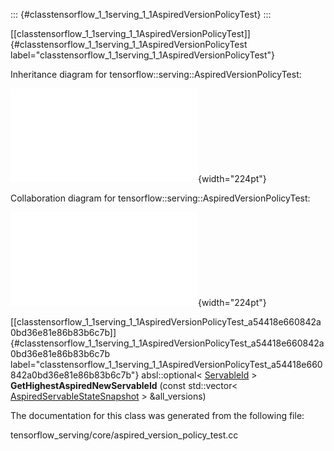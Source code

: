 ::: {#classtensorflow_1_1serving_1_1AspiredVersionPolicyTest}
:::

[\[classtensorflow\_1\_1serving\_1\_1AspiredVersionPolicyTest\]]{#classtensorflow_1_1serving_1_1AspiredVersionPolicyTest
label="classtensorflow_1_1serving_1_1AspiredVersionPolicyTest"}

Inheritance diagram for tensorflow::serving::AspiredVersionPolicyTest:

![image](classtensorflow_1_1serving_1_1AspiredVersionPolicyTest__inherit__graph.pdf){width="224pt"}

Collaboration diagram for tensorflow::serving::AspiredVersionPolicyTest:

![image](classtensorflow_1_1serving_1_1AspiredVersionPolicyTest__coll__graph.pdf){width="224pt"}

[\[classtensorflow\_1\_1serving\_1\_1AspiredVersionPolicyTest\_a54418e660842a0bd36e81e86b83b6c7b\]]{#classtensorflow_1_1serving_1_1AspiredVersionPolicyTest_a54418e660842a0bd36e81e86b83b6c7b
label="classtensorflow_1_1serving_1_1AspiredVersionPolicyTest_a54418e660842a0bd36e81e86b83b6c7b"}
absl::optional$<$
[ServableId](#structtensorflow_1_1serving_1_1ServableId) $>$
**GetHighestAspiredNewServableId** (const std::vector$<$
[AspiredServableStateSnapshot](#structtensorflow_1_1serving_1_1AspiredServableStateSnapshot)
$>$ &all\_versions)

The documentation for this class was generated from the following file:

tensorflow\_serving/core/aspired\_version\_policy\_test.cc
